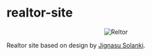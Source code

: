 # realtor-site

<p align="center">
  <img src="https://ucarecdn.com/9f00b71f-b0aa-4ecd-b68d-f15561d98574/reltor.webp" alt="Reltor">
</p>

Realtor site based on design by [Jignasu Solanki](https://www.instagram.com/jignasu_jigs/).
